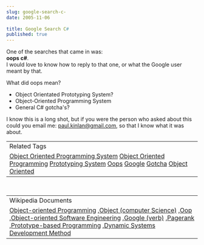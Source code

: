 ```yaml
---
slug: google-search-c-
date: 2005-11-06
 
title: Google Search C#
published: true
---
```

One of the searches that came in was:<br /><strong>oops c#</strong>.<br />I would love to know how to reply to that one, or what the Google user meant by that.  <p />What did oops mean?<br /><ul>
<li>Object Orientated Prototyping System?</li>
<li>Object-Oriented Programming System</li>
<li>General C# gotcha's?</li>
</ul><p />I know this is a long shot, but if you were the person who  asked about this could you email me: <a href="mailto:%20paul.kinlan@gmail.com">paul.kinlan@gmail.com</a>, so that I know what it was about.<p /><table class="TechnoratiHead TagHeader">
<tr><td>Related Tags</td></tr>
<tr class="Technorati"><td>
<a href="https://paul.kinlan.me/tags/Object%20Oriented%20Programming%20System" class="Tag" rel="tag">Object Oriented Programming System</a> <a href="https://paul.kinlan.me/tags/Object%20Oriented%20Programming" class="Tag" rel="tag">Object Oriented Programming</a> <a href="https://paul.kinlan.me/tags/Prototyping%20System" class="Tag" rel="tag">Prototyping System</a> <a href="https://paul.kinlan.me/tags/Oops" class="Tag" rel="tag">Oops</a> <a href="https://paul.kinlan.me/tags/Google" class="Tag" rel="tag">Google</a> <a href="https://paul.kinlan.me/tags/Gotcha" class="Tag" rel="tag">Gotcha</a> <a href="https://paul.kinlan.me/tags/Object%20Oriented" class="Tag" rel="tag">Object Oriented</a>
</td></tr>
</table><br /><table class="TechnoratiHead TagHeader">
<tr><td>Wikipedia Documents</td></tr>
<tr class="Technorati"><td>
<a href="http://en.wikipedia.org/wiki/Object_oriented">Object-oriented Programming</a> ,<a href="http://en.wikipedia.org/wiki/Object_(object-oriented_programming)">Object (computer Science)</a> ,<a href="http://en.wikipedia.org/wiki/OOP">Oop</a> ,<a href="http://en.wikipedia.org/wiki/Object-oriented_software_engineering">Object-oriented Software Engineering</a> ,<a href="http://en.wikipedia.org/wiki/Google_(verb)">Google (verb)</a> ,<a href="http://en.wikipedia.org/wiki/PageRank">Pagerank</a> ,<a href="http://en.wikipedia.org/wiki/Prototype-based_programming">Prototype-based Programming</a> ,<a href="http://en.wikipedia.org/wiki/Dynamic_Systems_Development_Method">Dynamic Systems Development Method</a>
</td></tr>
</table>

